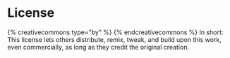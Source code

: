 # License
{% creativecommons type="by" %}
{% endcreativecommons %}
In short: This license lets others distribute, remix, tweak, and build upon this work, even commercially, as long as they credit the original creation.
